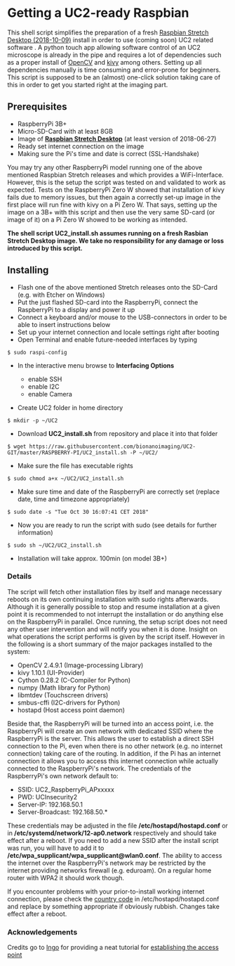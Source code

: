 # Getting a UC2-ready Raspbian

This shell script simplifies the preparation of a fresh [Raspbian Stretch Desktop (2018-10-09)](https://www.raspberrypi.org/downloads/raspbian/) 
install in order to use (coming soon) UC2 related software . A python touch app allowing software control of an UC2 microscope is already in the pipe 
and requires a lot of dependencies such as a proper install of [OpenCV](https://opencv.org) and [kivy](https://kivy.org/#home) among others. 
Setting up all dependencies manually is time consuming and error-prone for beginners. This script is supposed to be an (almost) one-click solution 
taking care of this in order to get you started right at the imaging part.

## Prerequisites

* RaspberryPi 3B+
* Micro-SD-Card with at least 8GB
* Image of [**Raspbian Stretch Desktop**](https://www.raspberrypi.org/downloads/raspbian/) (at least version of 2018-06-27)
* Ready set internet connection on the image
* Making sure the Pi's time and date is correct (SSL-Handshake)

You may try any other RaspberryPi model running one of the above mentioned Raspbian Stretch releases and which provides a WiFi-Interface. 
However, this is the setup the script was tested on and validated to work as expected. Tests on the RaspberryPi Zero W showed that installation 
of kivy fails due to memory issues, but then again a correctly set-up image in the first place will run fine with kivy on a Pi Zero W.
That says, setting up the image on a 3B+ with this script and then use the very same SD-card (or image of it) on a Pi Zero W showed to be working as intended.

**The shell script UC2_install.sh assumes running on a fresh Rasbian Stretch Desktop image. We take no responsibility for any damage or loss introduced by this script.**

## Installing

* Flash one of the above mentioned Stretch releases onto the SD-Card (e.g. with Etcher on Windows)
* Put the just flashed SD-card into the RaspberryPi, connect the RaspberryPi to a display and power it up
* Connect a keyboard and/or mouse to the USB-connectors in order to be able to insert instructions below
* Set up your internet connection and locale settings right after booting
* Open Terminal and enable future-needed interfaces by typing
```
$ sudo raspi-config
```
* In the interactive menu browse to **Interfacing Options**
	* enable SSH
	* enable I2C
	* enable Camera

 
* Create UC2 folder in home directory
```
$ mkdir -p ~/UC2
```
* Download **UC2_install.sh** from repository and place it into that folder
```
$ wget https://raw.githubusercontent.com/bionanoimaging/UC2-GIT/master/RASPBERRY-PI/UC2_install.sh -P ~/UC2/
```
* Make sure the file has executable rights
```
$ sudo chmod a+x ~/UC2/UC2_install.sh
```
* Make sure time and date of the RaspberryPi are correctly set (replace date, time and timezone appropriately)
```
$ sudo date -s "Tue Oct 30 16:07:41 CET 2018"
```
* Now you are ready to run the script with sudo (see details for further information) 
```
$ sudo sh ~/UC2/UC2_install.sh
```
* Installation will take approx. 100min (on model 3B+)

### Details
The script will fetch other installation files by itself and manage necessary reboots on its own continuing installation 
with sudo rights afterwards. Although it is generally possible to stop and resume installation at a given point it is recommended to not interrupt 
the installation or do anything else on the RaspberryPi in parallel. Once running, the setup script does not need any other user 
intervention and will notify you when it is done. Insight on what operations the script performs is given by the script itself. 
However in the following is a short summary of the major packages installed to the system:

* OpenCV 2.4.9.1 (Image-processing Library)
* kivy 1.10.1 (UI-Provider)
* Cython 0.28.2 (C-Compiler for Python)
* numpy (Math library for Python)
* libmtdev (Touchscreen drivers)
* smbus-cffi (I2C-drivers for Python)
* hostapd (Host access point daemon)

Beside that, the RaspberryPi will be turned into an access point, i.e. the RaspberryPi will create an own network with dedicated SSID where the
RaspberryPi is the server. This allows the user to establish a direct SSH connection to the Pi, even when there is no other network 
(e.g. no internet connection) taking care of the routing. In addition, if the Pi has an internet connection it allows you to access 
this internet connection while actually connected to the RaspberryPi's network. The credentials of the RaspberryPi's own network default to:

* SSID: UC2_RaspberryPi_APxxxxx
* PWD: UCInsecurity2
* Server-IP: 192.168.50.1
* Server-Broadcast: 192.168.50.*

These credentials may be adjusted in the file **/etc/hostapd/hostapd.conf** or in **/etc/systemd/network/12-ap0.network** respectively 
and should take effect after a reboot. If you need to add a new SSID after the install script was run, you will have to add it to 
**/etc/wpa_supplicant/wpa_supplicant<span>@</span>wlan0.conf**. The ability to access the internet over the RaspberryPi's network may be restricted 
by the internet providing networks firewall (e.g. eduroam). On a regular home router with WPA2 it should work though.

If you encounter problems with your prior-to-install working internet connection, please check the [country code](https://en.wikipedia.org/wiki/ISO_3166-1_alpha-2) in /etc/hostapd/hostapd.conf and replace by something appropriate if obviously rubbish. Changes take effect after a reboot.

### Acknowledgements

Credits go to [Ingo](https://raspberrypi.stackexchange.com/users/79866/ingo) for providing a neat tutorial for [establishing the access point](https://raspberrypi.stackexchange.com/questions/89803/access-point-as-wifi-repeater-optional-with-bridge)

